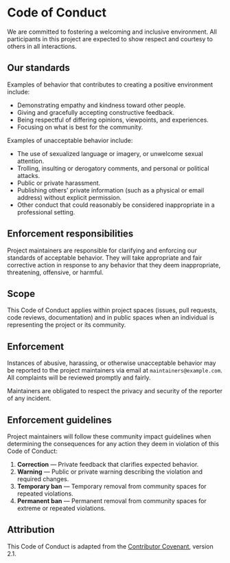 # Code of Conduct

We are committed to fostering a welcoming and inclusive environment. All participants in this project are expected to show respect and courtesy to others in all interactions.

## Our standards

Examples of behavior that contributes to creating a positive environment include:

* Demonstrating empathy and kindness toward other people.
* Giving and gracefully accepting constructive feedback.
* Being respectful of differing opinions, viewpoints, and experiences.
* Focusing on what is best for the community.

Examples of unacceptable behavior include:

* The use of sexualized language or imagery, or unwelcome sexual attention.
* Trolling, insulting or derogatory comments, and personal or political attacks.
* Public or private harassment.
* Publishing others' private information (such as a physical or email address) without explicit permission.
* Other conduct that could reasonably be considered inappropriate in a professional setting.

## Enforcement responsibilities

Project maintainers are responsible for clarifying and enforcing our standards of acceptable behavior. They will take appropriate and fair corrective action in response to any behavior that they deem inappropriate, threatening, offensive, or harmful.

## Scope

This Code of Conduct applies within project spaces (issues, pull requests, code reviews, documentation) and in public spaces when an individual is representing the project or its community.

## Enforcement

Instances of abusive, harassing, or otherwise unacceptable behavior may be reported to the project maintainers via email at `maintainers@example.com`. All complaints will be reviewed promptly and fairly.

Maintainers are obligated to respect the privacy and security of the reporter of any incident.

## Enforcement guidelines

Project maintainers will follow these community impact guidelines when determining the consequences for any action they deem in violation of this Code of Conduct:

1. **Correction** — Private feedback that clarifies expected behavior.
2. **Warning** — Public or private warning describing the violation and required changes.
3. **Temporary ban** — Temporary removal from community spaces for repeated violations.
4. **Permanent ban** — Permanent removal from community spaces for extreme or repeated violations.

## Attribution

This Code of Conduct is adapted from the [Contributor Covenant](https://www.contributor-covenant.org), version 2.1.

